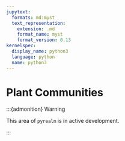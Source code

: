 ```yaml
---
jupytext:
  formats: md:myst
  text_representation:
    extension: .md
    format_name: myst
    format_version: 0.13
kernelspec:
  display_name: python3
  language: python
  name: python3
---
```


# Plant Communities

:::{admonition} Warning

This area of `pyrealm` is in active development.

:::
